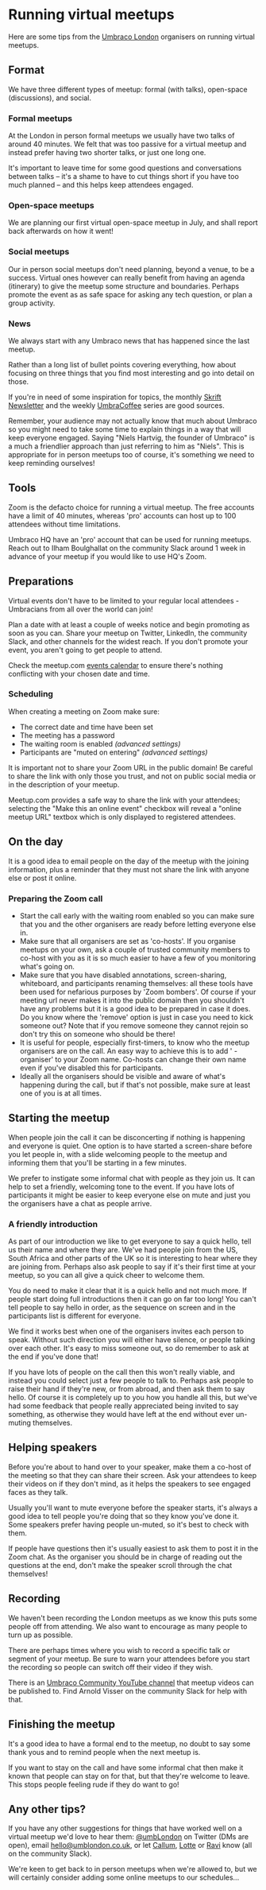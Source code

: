 # Running virtual meetups

Here are some tips from the [Umbraco London](https://www.meetup.com/The-London-Umbraco-Meetup/) organisers on running virtual meetups.

## Format

We have three different types of meetup: formal (with talks), open-space (discussions), and social.

### Formal meetups

At the London in person formal meetups we usually have two talks of around 40 minutes. We felt that was too passive for a virtual meetup and instead prefer having two shorter talks, or just one long one.

It's important to leave time for some good questions and conversations between talks – it's a shame to have to cut things short if you have too much planned – and this helps keep attendees engaged.

### Open-space meetups

We are planning our first virtual open-space meetup in July, and shall report back afterwards on how it went!

### Social meetups

Our in person social meetups don't need planning, beyond a venue, to be a success. Virtual ones however can really benefit from having an agenda (itinerary) to give the meetup some structure and boundaries. Perhaps promote the event as as safe space for asking any tech question, or plan a group activity.

### News

We always start with any Umbraco news that has happened since the last meetup.

Rather than a long list of bullet points covering everything, how about focusing on three things that you find most interesting and go into detail on those.

If you're in need of some inspiration for topics, the monthly [Skrift Newsletter](https://bit.ly/skrift59-5) and the weekly [UmbraCoffee](https://www.youtube.com/umbracoffee) series are good sources.

Remember, your audience may not actually know that much about Umbraco so you might need to take some time to explain things in a way that will keep everyone engaged. Saying "Niels Hartvig, the founder of Umbraco" is a much a friendlier approach than just referring to him as "Niels". This is appropriate for in person meetups too of course, it's something we need to keep reminding ourselves!

## Tools

Zoom is the defacto choice for running a virtual meetup. The free accounts have a limit of 40 minutes, whereas 'pro' accounts can host up to 100 attendees without time limitations.

Umbraco HQ have an 'pro' account that can be used for running meetups. Reach out to Ilham Boulghallat on the community Slack around 1 week in advance of your meetup if you would like to use HQ's Zoom.

## Preparations

Virtual events don't have to be limited to your regular local attendees - Umbracians from all over the world can join!

Plan a date with at least a couple of weeks notice and begin promoting as soon as you can. Share your meetup on Twitter, LinkedIn, the community Slack, and other channels for the widest reach. If you don't promote your event, you aren't going to get people to attend. 

Check the meetup.com [events calendar](https://www.meetup.com/pro/umbraco) to ensure there's nothing conflicting with your chosen date and time.

### Scheduling

When creating a meeting on Zoom make sure:

- The correct date and time have been set
- The meeting has a password
- The waiting room is enabled _(advanced settings)_
- Participants are "muted on entering" _(advanced settings)_

It is important not to share your Zoom URL in the public domain! Be careful to share the link with only those you trust, and not on public social media or in the description of your meetup.

Meetup.com provides a safe way to share the link with your attendees; selecting the "Make this an online event" checkbox will reveal a "online meetup URL" textbox which is only displayed to registered attendees.

## On the day

It is a good idea to email people on the day of the meetup with the joining information, plus a reminder that they must not share the link with anyone else or post it online.

### Preparing the Zoom call

- Start the call early with the waiting room enabled so you can make sure that you and the other organisers are ready before letting everyone else in.
- Make sure that all organisers are set as 'co-hosts'. If you organise meetups on your own, ask a couple of trusted community members to co-host with you as it is so much easier to have a few of you monitoring what's going on.
- Make sure that you have disabled annotations, screen-sharing, whiteboard, and participants renaming themselves: all these tools have been used for nefarious purposes by 'Zoom bombers'. Of course if your meeting url never makes it into the public domain then you shouldn't have any problems but it is a good idea to be prepared in case it does. Do you know where the 'remove' option is just in case you need to kick someone out? Note that if you remove someone they cannot rejoin so don't try this on someone who should be there!
- It is useful for people, especially first-timers, to know who the meetup organisers are on the call. An easy way to achieve this is to add ' - organiser' to your Zoom name. Co-hosts can change their own name even if you've disabled this for participants.  
- Ideally all the organisers should be visible and aware of what's happening during the call, but if that's not possible, make sure at least one of you is at all times.

## Starting the meetup

When people join the call it can be disconcerting if nothing is happening and everyone is quiet. One option is to have started a screen-share before you let people in, with a slide welcoming people to the meetup and informing them that you'll be starting in a few minutes.

We prefer to instigate some informal chat with people as they join us. It can help to set a friendly, welcoming tone to the event. If you have lots of participants it might be easier to keep everyone else on mute and just you the organisers have a chat as people arrive.

### A friendly introduction

As part of our introduction we like to get everyone to say a quick hello, tell us their name and where they are. We've had people join from the US, South Africa and other parts of the UK so it is interesting to hear where they are joining from. Perhaps also ask people to say if it's their first time at your meetup, so you can all give a quick cheer to welcome them.

You do need to make it clear that it is a quick hello and not much more. If people start doing full introductions then it can go on far too long! You can't tell people to say hello in order, as the sequence on screen and in the participants list is different for everyone.

We find it works best when one of the organisers invites each person to speak. Without such direction you will either have silence, or people talking over each other. It's easy to miss someone out, so do remember to ask at the end if you've done that!

If you have lots of people on the call then this won't really viable, and instead you could select just a few people to talk to. Perhaps ask people to raise their hand if they're new, or from abroad, and then ask them to say hello. Of course it is completely up to you how you handle all this, but we've had some feedback that people really appreciated being invited to say something, as otherwise they would have left at the end without ever un-muting themselves.

## Helping speakers

Before you're about to hand over to your speaker, make them a co-host of the meeting so that they can share their screen. Ask your attendees to keep their videos on if they don't mind, as it helps the speakers to see engaged faces as they talk.

Usually you'll want to mute everyone before the speaker starts, it's always a good idea to tell people you're doing that so they know you've done it. Some speakers prefer having people un-muted, so it's best to check with them.

If people have questions then it's usually easiest to ask them to post it in the Zoom chat. As the organiser you should be in charge of reading out the questions at the end, don't make the speaker scroll through the chat themselves!

## Recording

We haven't been recording the London meetups as we know this puts some people off from attending. We also want to encourage as many people to turn up as possible.

There are perhaps times where you wish to record a specific talk or segment of your meetup. Be sure to warn your attendees before you start the recording so people can switch off their video if they wish.

There is an [Umbraco Community YouTube channel](https://www.youtube.com/channel/UCIMCVKFTnLBJPkbkIez4IzQ) that meetup videos can be published to. Find Arnold Visser on the community Slack for help with that.

## Finishing the meetup

It's a good idea to have a formal end to the meetup, no doubt to say some thank yous and to remind people when the next meetup is.

If you want to stay on the call and have some informal chat then make it known that people can stay on for that, but that they're welcome to leave. This stops people feeling rude if they do want to go!

## Any other tips?

If you have any other suggestions for things that have worked well on a virtual meetup we'd love to hear them: [@umbLondon](https://twitter.com/umblondon) on Twitter (DMs are open), email [hello@umblondon.co.uk](hello@umblondon.co.uk), or let [Callum](https://twitter.com/callumbwhyte), [Lotte](https://twitter.com/lottepitcher) or [Ravi](https://twitter.com/ravimotha) know (all on the community Slack). 

We're keen to get back to in person meetups when we're allowed to, but we will certainly consider adding some online meetups to our schedules...
